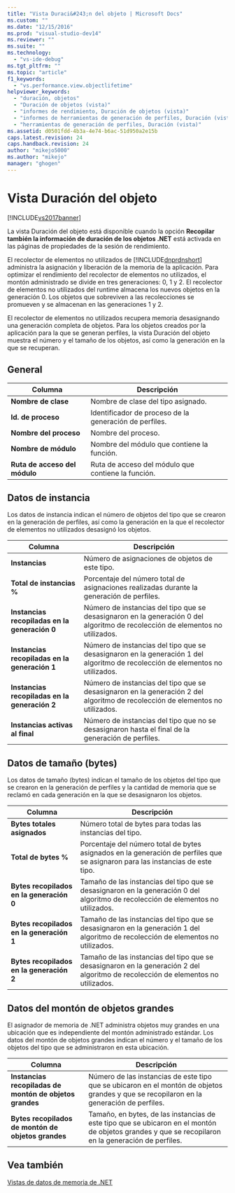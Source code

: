 ```yaml
---
title: "Vista Duraci&#243;n del objeto | Microsoft Docs"
ms.custom: ""
ms.date: "12/15/2016"
ms.prod: "visual-studio-dev14"
ms.reviewer: ""
ms.suite: ""
ms.technology: 
  - "vs-ide-debug"
ms.tgt_pltfrm: ""
ms.topic: "article"
f1_keywords: 
  - "vs.performance.view.objectlifetime"
helpviewer_keywords: 
  - "duración, objetos"
  - "Duración de objetos (vista)"
  - "informes de rendimiento, Duración de objetos (vista)"
  - "informes de herramientas de generación de perfiles, Duración (vista)"
  - "herramientas de generación de perfiles, Duración (vista)"
ms.assetid: d0501fdd-4b3a-4e74-b6ac-51d950a2e15b
caps.latest.revision: 24
caps.handback.revision: 24
author: "mikejo5000"
ms.author: "mikejo"
manager: "ghogen"
---
```

# Vista Duraci&#243;n del objeto
[!INCLUDE[vs2017banner](../code-quality/includes/vs2017banner.md)]

La vista Duración del objeto está disponible cuando la opción **Recopilar también la información de duración de los objetos .NET** está activada en las páginas de propiedades de la sesión de rendimiento.  
  
 El recolector de elementos no utilizados de [!INCLUDE[dnprdnshort](../code-quality/includes/dnprdnshort_md.md)] administra la asignación y liberación de la memoria de la aplicación.  Para optimizar el rendimiento del recolector de elementos no utilizados, el montón administrado se divide en tres generaciones: 0, 1 y 2.  El recolector de elementos no utilizados del runtime almacena los nuevos objetos en la generación 0.  Los objetos que sobreviven a las recolecciones se promueven y se almacenan en las generaciones 1 y 2.  
  
 El recolector de elementos no utilizados recupera memoria desasignando una generación completa de objetos.  Para los objetos creados por la aplicación para la que se generan perfiles, la vista Duración del objeto muestra el número y el tamaño de los objetos, así como la generación en la que se recuperan.  
  
## General  
  
|Columna|Descripción|  
|-------------|-----------------|  
|**Nombre de clase**|Nombre de clase del tipo asignado.|  
|**Id. de proceso**|Identificador de proceso de la generación de perfiles.|  
|**Nombre del proceso**|Nombre del proceso.|  
|**Nombre de módulo**|Nombre del módulo que contiene la función.|  
|**Ruta de acceso del módulo**|Ruta de acceso del módulo que contiene la función.|  
  
## Datos de instancia  
 Los datos de instancia indican el número de objetos del tipo que se crearon en la generación de perfiles, así como la generación en la que el recolector de elementos no utilizados desasignó los objetos.  
  
|Columna|Descripción|  
|-------------|-----------------|  
|**Instancias**|Número de asignaciones de objetos de este tipo.|  
|**Total de instancias %**|Porcentaje del número total de asignaciones realizadas durante la generación de perfiles.|  
|**Instancias recopiladas en la generación 0**|Número de instancias del tipo que se desasignaron en la generación 0 del algoritmo de recolección de elementos no utilizados.|  
|**Instancias recopiladas en la generación 1**|Número de instancias del tipo que se desasignaron en la generación 1 del algoritmo de recolección de elementos no utilizados.|  
|**Instancias recopiladas en la generación 2**|Número de instancias del tipo que se desasignaron en la generación 2 del algoritmo de recolección de elementos no utilizados.|  
|**Instancias activas al final**|Número de instancias del tipo que no se desasignaron hasta el final de la generación de perfiles.|  
  
## Datos de tamaño \(bytes\)  
 Los datos de tamaño \(bytes\) indican el tamaño de los objetos del tipo que se crearon en la generación de perfiles y la cantidad de memoria que se reclamó en cada generación en la que se desasignaron los objetos.  
  
|Columna|Descripción|  
|-------------|-----------------|  
|**Bytes totales asignados**|Número total de bytes para todas las instancias del tipo.|  
|**Total de bytes %**|Porcentaje del número total de bytes asignados en la generación de perfiles que se asignaron para las instancias de este tipo.|  
|**Bytes recopilados en la generación 0**|Tamaño de las instancias del tipo que se desasignaron en la generación 0 del algoritmo de recolección de elementos no utilizados.|  
|**Bytes recopilados en la generación 1**|Tamaño de las instancias del tipo que se desasignaron en la generación 1 del algoritmo de recolección de elementos no utilizados.|  
|**Bytes recopilados en la generación 2**|Tamaño de las instancias del tipo que se desasignaron en la generación 2 del algoritmo de recolección de elementos no utilizados.|  
  
## Datos del montón de objetos grandes  
 El asignador de memoria de .NET administra objetos muy grandes en una ubicación que es independiente del montón administrado estándar.  Los datos del montón de objetos grandes indican el número y el tamaño de los objetos del tipo que se administraron en esta ubicación.  
  
|Columna|Descripción|  
|-------------|-----------------|  
|**Instancias recopiladas de montón de objetos grandes**|Número de las instancias de este tipo que se ubicaron en el montón de objetos grandes y que se recopilaron en la generación de perfiles.|  
|**Bytes recopilados de montón de objetos grandes**|Tamaño, en bytes, de las instancias de este tipo que se ubicaron en el montón de objetos grandes y que se recopilaron en la generación de perfiles.|  
  
## Vea también  
 [Vistas de datos de memoria de .NET](../profiling/dotnet-memory-data-views.md)